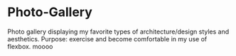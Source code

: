# Photo-Gallery
Photo gallery displaying my favorite types of architecture/design styles and aesthetics. Purpose: exercise and become comfortable in my use of flexbox. 
moooo
